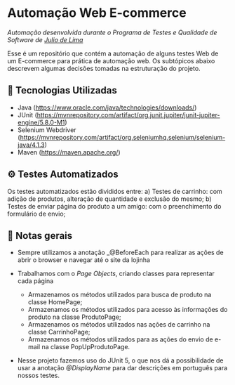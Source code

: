 # Automação Web E-commerce

*Automação desenvolvida durante o Programa de Testes e Qualidade de Software de  [Julio de Lima](https://www.juliodelima.com.br/)*

Esse é um repositório que contém a automação de alguns testes Web de um E-commerce para prática de automação web.  Os subtópicos abaixo descrevem algumas decisões tomadas na estruturação do projeto.

## 🤖 Tecnologias Utilizadas

-   Java (https://www.oracle.com/java/technologies/downloads/)
-   JUnit (https://mvnrepository.com/artifact/org.junit.jupiter/junit-jupiter-engine/5.8.0-M1)
-  Selenium Webdriver (https://mvnrepository.com/artifact/org.seleniumhq.selenium/selenium-java/4.1.3)
-  Maven (https://maven.apache.org/)

## ⚙️ Testes Automatizados

Os testes automatizados estão divididos entre:
a) Testes de carrinho: com adição de produtos, alteração de quantidade e exclusão do mesmo;
b) Testes de enviar página do produto a um amigo: com o preenchimento do formulário de envio;



## 📑 Notas gerais

-   Sempre utilizamos a anotação  _@BeforeEach para realizar as ações de abrir o browser e navegar até o site da lojinha

-   Trabalhamos com o *Page Objects*, criando classes para representar cada página

    -   Armazenamos os métodos utilizados para busca de produto na classe HomePage;
    -   Armazenamos os métodos utilizados para acesso às informações do produto na classe ProdutoPage;
    -   Armazenamos os métodos utilizados nas ações de carrinho na classe CarrinhoPage;
    -   Armazenamos os métodos utilizados para as ações do envio de e-mail na classe PopUpProdutoPage.
-   Nesse projeto fazemos uso do JUnit 5, o que nos dá a possibilidade de usar a anotação  _@DisplayName_  para dar descrições em português para nossos testes.